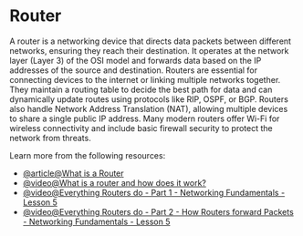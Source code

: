 # Router

A router is a networking device that directs data packets between different networks, ensuring they reach their destination. It operates at the network layer (Layer 3) of the OSI model and forwards data based on the IP addresses of the source and destination. Routers are essential for connecting devices to the internet or linking multiple networks together. They maintain a routing table to decide the best path for data and can dynamically update routes using protocols like RIP, OSPF, or BGP. Routers also handle Network Address Translation (NAT), allowing multiple devices to share a single public IP address. Many modern routers offer Wi-Fi for wireless connectivity and include basic firewall security to protect the network from threats.

Learn more from the following resources:

- [@article@What is a Router](https://www.cloudflare.com/en-gb/learning/network-layer/what-is-a-router/)
- [@video@What is a router and how does it work?](https://www.youtube.com/watch?v=UIJzHLpG9bM)
- [@video@Everything Routers do - Part 1 - Networking Fundamentals - Lesson 5](https://youtu.be/AzXys5kxpAM?si=nEsCH6jG2Lj6Ua8N)
- [@video@Everything Routers do - Part 2 - How Routers forward Packets - Networking Fundamentals - Lesson 5](https://youtu.be/Ep-x_6kggKA?si=II5xBPoXjYEjLvWX)
